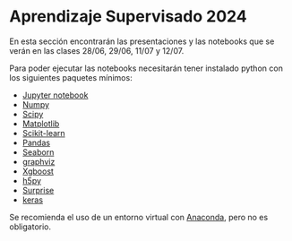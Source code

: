 # Aprendizaje Supervisado 2024

En esta sección encontrarán las presentaciones y las notebooks que se verán en las clases 28/06, 29/06, 11/07 y 12/07.

Para poder ejecutar las notebooks necesitarán tener instalado python con los siguientes paquetes mínimos:

- [Jupyter notebook](https://jupyter-notebook.readthedocs.io/en/stable/)
- [Numpy](https://numpy.org/)
- [Scipy](https://scipy.org/)
- [Matplotlib](https://matplotlib.org/)
- [Scikit-learn](https://scikit-learn.org/stable/)
- [Pandas](https://pandas.pydata.org/)
- [Seaborn](https://seaborn.pydata.org/)
- [graphviz](https://bobswift.atlassian.net/wiki/spaces/GVIZ/pages/20971549/How+to+install+Graphviz+software)
- [Xgboost](https://xgboost.readthedocs.io/en/stable/)
- [h5py](https://docs.h5py.org/en/stable/high/dataset.html)
- [Surprise](http://surpriselib.com/)
- [keras](https://keras.io/)

Se recomienda el uso de un entorno virtual con [Anaconda](https://www.anaconda.com/), pero no es obligatorio. 

